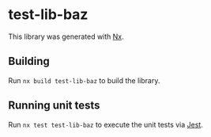 # test-lib-baz

This library was generated with [Nx](https://nx.dev).

## Building

Run `nx build test-lib-baz` to build the library.

## Running unit tests

Run `nx test test-lib-baz` to execute the unit tests via [Jest](https://jestjs.io).
